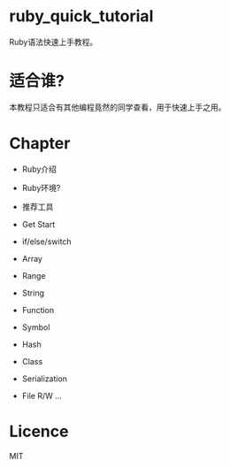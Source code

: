 # ruby_quick_tutorial

Ruby语法快速上手教程。

# 适合谁?

本教程只适合有其他编程竟然的同学查看，用于快速上手之用。

# Chapter

- Ruby介绍

- Ruby环境?

- 推荐工具

- Get Start
 
- if/else/switch

- Array

- Range

- String

- Function

- Symbol

- Hash

- Class

- Serialization

- File R/W
...


# Licence

MIT





